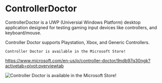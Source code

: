# ControllerDoctor
ControllerDoctor is a UWP (Universial Windows Platform) desktop application designed for testing gaming input devices like controllers, and keyboard/mouse.

Controller Doctor supports Playstation, Xbox, and Generic Controllers.

`Controller Doctor is available in the Microsoft Store!`

https://www.microsoft.com/en-us/p/controller-doctor/9ndb97q30ngk?activetab=pivot:overviewtab

![Controller Doctor is available in the Microsoft Store!](https://i.imgur.com/pCuFp1O.png)

